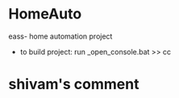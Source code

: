 # HomeAuto
eass- home automation project
- to build project: run _open_console.bat >> cc
# shivam's comment
